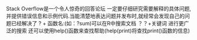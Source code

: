 Stack Overflow是一个令人惊奇的回答论坛
一定要仔细研究需要解释的具体问题,并提供错误信息和示例代码.当能清楚地表达问题并发布时,就经常会发现自己的问题已经解决了
? + 函数名:(如：?sum)可以在R中搜索文档
？？+关键词 进行更广泛的搜索
还可以使用help()函数来查找帮助(help(print)将查找print()函数的信息)